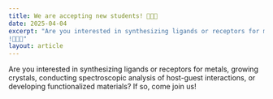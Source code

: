 ```yaml
---
title: We are accepting new students! 🧪🧪🧪
date: 2025-04-04
excerpt: "Are you interested in synthesizing ligands or receptors for metals, growing crystals, conducting spectroscopic analysis of host-guest interactions, or developing functionalized materials? If so, come join us!
!🧪🧪🧪"
layout: article
---
```

Are you interested in synthesizing ligands or receptors for metals,
growing crystals, conducting spectroscopic analysis of host-guest interactions,
or developing functionalized materials? If so, come join us!
